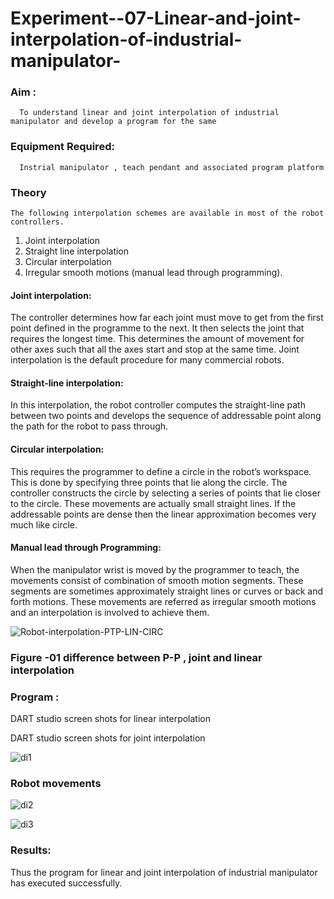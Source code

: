 # Experiment--07-Linear-and-joint-interpolation-of-industrial-manipulator-

### Aim :
      To understand linear and joint interpolation of industrial manipulator and develop a program for the same 
      
### Equipment Required: 
      Instrial manipulator , teach pendant and associated program platform 
      
### Theory 
    The following interpolation schemes are available in most of the robot controllers.
1. Joint interpolation
2. Straight line interpolation
3. Circular interpolation
4. Irregular smooth motions (manual lead through programming).
#### Joint interpolation: 
The controller determines how far each joint must move to get from the first point defined in the programme to the next. It then selects the joint that
requires the longest time. This determines the amount of movement for other axes such that all the axes start and stop at the same time. Joint interpolation is the default procedure for many commercial robots.

#### Straight-line interpolation: 
In this interpolation, the robot controller computes the straight-line path between two points and develops the sequence of addressable point along the path for the robot to pass through.

#### Circular interpolation: 
This requires the programmer to define a circle in the
robot’s workspace. This is done by specifying three points that lie along the circle. The controller constructs the circle by selecting a series of points that lie closer to the circle. These movements are actually small straight lines. If the addressable points are dense then the linear approximation becomes very much like circle.


#### Manual lead through Programming: 
When the manipulator wrist is moved by the programmer to teach, the movements consist of combination of smooth motion segments. These segments are sometimes approximately straight lines or curves or back and forth motions. These movements are referred as irregular smooth motions and an interpolation is involved to achieve them.




![Robot-interpolation-PTP-LIN-CIRC](https://user-images.githubusercontent.com/36288975/201615171-d0886aaa-8220-4b0c-8a1d-3d8a5c69c76a.png)

### Figure -01 difference between P-P , joint and linear interpolation 


### Program : 
DART studio screen shots for linear interpolation 









DART studio screen shots for joint interpolation 




![di1](https://github.com/hema-dharshini5/Experiment--07-Linear-and-joint-interpolation-of-industrial-manipulator-/assets/147117728/547bb0d0-94c9-46af-9796-d6ddb87c0985)




### Robot movements 


![di2](https://github.com/hema-dharshini5/Experiment--07-Linear-and-joint-interpolation-of-industrial-manipulator-/assets/147117728/c6797048-b54f-4c50-81f9-69b537db05e8)



![di3](https://github.com/hema-dharshini5/Experiment--07-Linear-and-joint-interpolation-of-industrial-manipulator-/assets/147117728/d6388b3f-2b1d-420b-9de3-2ff96e2f79ea)









### Results:  
Thus the program for linear and joint interpolation of industrial manipulator has executed successfully.
